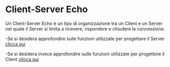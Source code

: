 # Client-Server Echo

Un Client-Server Echo è un tipo di organizzazione tra un Client e un Server nel quale il Server si limita a ricevere, rispondere e chiudere la connessione.



-Se si desidera approfondire sulle funzioni utilizzate per progettare il Server [clicca qui](https://gitlab.com/enrik-rucaj/tpsit1920/blob/master/echo/server/README.md)

-Se si desidera invece approfondire sulle funzioni utilizzate per progettore il Client [clicca qui](https://gitlab.com/enrik-rucaj/tpsit1920/blob/master/echo/client/README.md)
